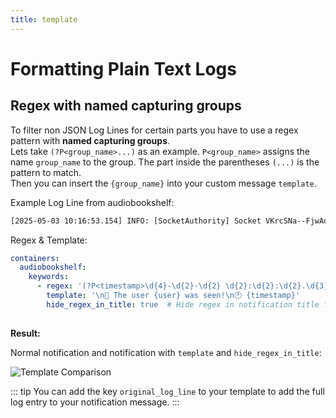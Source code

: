 ```yaml
---
title: template
---
```


# Formatting Plain Text Logs

## Regex with named capturing groups

To filter non JSON Log Lines for certain parts you have to use a regex pattern with **named capturing groups**.<br> 
Lets take `(?P<group_name>...)` as an example. 
`P<group_name>` assigns the name `group_name` to the group.
The part inside the parentheses `(...)` is the pattern to match.<br>
Then you can insert the `{group_name}` into your custom message `template`.
<br>

Example Log Line from audiobookshelf:

```txt
[2025-05-03 10:16:53.154] INFO: [SocketAuthority] Socket VKrcSNa--FjwAqmSAAAU disconnected from client "example user" after 11696ms (Reason: transport close)
```

Regex & Template:

```yaml
containers:
  audiobookshelf:
    keywords:
      - regex: '(?P<timestamp>\d{4}-\d{2}-\d{2} \d{2}:\d{2}:\d{2}.\d{3}).*Socket.*disconnected from client "(?P<user>[A-Za-z\s]+)"'
        template: '\n🔎 The user {user} was seen!\n🕐 {timestamp}'
        hide_regex_in_title: true  # Hide regex in notification title for a cleaner look
      
```

**Result:**

Normal notification and notification with `template` and `hide_regex_in_title`:

![Template Comparison](/template_comparison.png)


::: tip
You can add the key `original_log_line` to your template to add the full log entry to your notification message.
:::